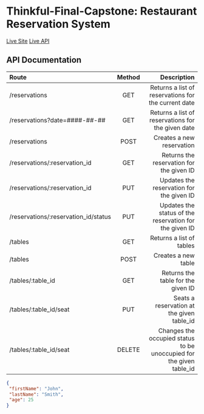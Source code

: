 # Thinkful-Final-Capstone: Restaurant Reservation System

[Live Site](https://front-end-tcouncil.vercel.app/dashboard "Restaurant Reservation System")
[Live API](https://back-end-tcouncil.vercel.app "Restaurant Reservation System API")

## API Documentation

| Route       | Method      | Description   |
| :---        |    :----:   |          ---: |
| /reservations      | GET       | Returns a list of reservations for the current date |
| /reservations?date=####-##-##      | GET       | Returns a list of reservations for the given date |
| /reservations      | POST       | Creates a new reservation |
| /reservations/:reservation_id      | GET       | Returns the reservation for the given ID |
| /reservations/:reservation_id      | PUT       | Updates the reservation for the given ID |
| /reservations/:reservation_id/status      | PUT       | Updates the status of the reservation for the given ID |
| /tables   | GET        | Returns a list of tables     |
| /tables   | POST        | Creates a new table     |
| /tables/:table_id   | GET        | Returns the table for the given ID     |
| /tables/:table_id/seat   | PUT        | Seats a reservation at the given table_id     |
| /tables/:table_id/seat   | DELETE        | Changes the occupied status to be unoccupied for the given table_id     |


 
 ```json
{
  "firstName": "John",
  "lastName": "Smith",
  "age": 25
}
```
